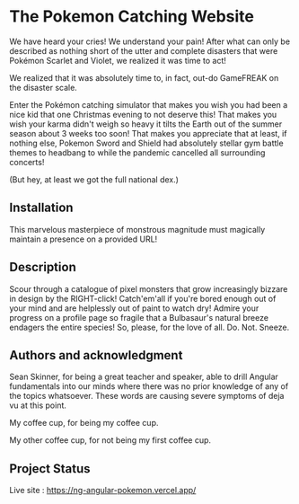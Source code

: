 # The Pokemon Catching Website

We have heard your cries! We understand your pain! After what can only be described as nothing short of the utter and complete disasters that were Pokémon Scarlet and Violet, we realized it was time to act!

We realized that it was absolutely time to, in fact, out-do GameFREAK on the disaster scale.

Enter the Pokémon catching simulator that makes you wish you had been a nice kid that one Christmas evening to not deserve this! That makes you wish your karma didn't weigh so heavy it tilts the Earth out of the summer season about 3 weeks too soon! That makes you appreciate that at least, if nothing else, Pokemon Sword and Shield had absolutely stellar gym battle themes to headbang to while the pandemic cancelled all surrounding concerts!

(But hey, at least we got the full national dex.)

## Installation

This marvelous masterpiece of monstrous magnitude must magically maintain a presence on a provided URL!

## Description

Scour through a catalogue of pixel monsters that grow increasingly bizzare in design by the RIGHT-click! Catch'em'all if you're bored enough out of your mind and are helplessly out of paint to watch dry! Admire your progress on a profile page so fragile that a Bulbasaur's natural breeze endagers the entire species! So, please, for the love of all. Do. Not. Sneeze.

## Authors and acknowledgment

Sean Skinner, for being a great teacher and speaker, able to drill Angular fundamentals into our minds where there was no prior knowledge of any of the topics whatsoever. These words are causing severe symptoms of deja vu at this point.

My coffee cup, for being my coffee cup.

My other coffee cup, for not being my first coffee cup.

## Project Status

Live site : https://ng-angular-pokemon.vercel.app/
